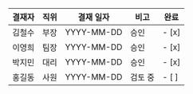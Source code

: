 | 결재자       | 직위          | 결재 일자       | 비고         | 완료 |
|--------------|---------------|----------------|--------------|------|
| 김철수       | 부장          | YYYY-MM-DD     | 승인         | - [x] |
| 이영희       | 팀장          | YYYY-MM-DD     | 승인         | - [x] |
| 박지민       | 대리          | YYYY-MM-DD     | 승인         | - [x] |
| 홍길동       | 사원          | YYYY-MM-DD     | 검토 중      | - [ ] |
